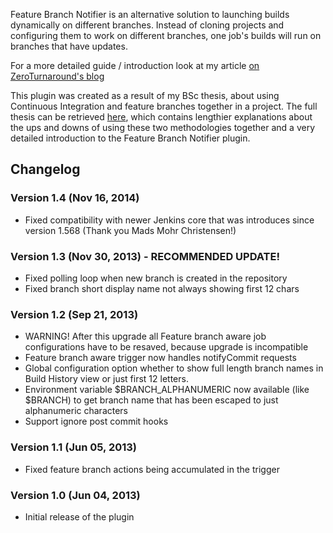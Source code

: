 Feature Branch Notifier is an alternative solution to launching builds
dynamically on different branches. Instead of cloning projects and
configuring them to work on different branches, one job's builds will
run on branches that have updates.

For a more detailed guide / introduction look at my article [on
ZeroTurnaround's
blog](http://zeroturnaround.com/rebellabs/things-to-consider-when-featuring-branching-with-continuous-integration/)

This plugin was created as a result of my BSc thesis, about using
Continuous Integration and feature branches together in a project. The
full thesis can be retrieved
[here](http://comserv.cs.ut.ee/forms/ati_report/downloader.php?file=023BE4E368E261696E75B79D778A61A1A3D2F1A7),
which contains lengthier explanations about the ups and downs of using
these two methodologies together and a very detailed introduction to the
Feature Branch Notifier plugin.

## Changelog

### Version 1.4 (Nov 16, 2014)

-   Fixed compatibility with newer Jenkins core that was introduces
    since version 1.568 (Thank you Mads Mohr Christensen!)

### Version 1.3 (Nov 30, 2013) - RECOMMENDED UPDATE!

-   Fixed polling loop when new branch is created in the repository
-   Fixed branch short display name not always showing first 12 chars

### Version 1.2 (Sep 21, 2013)

-   WARNING! After this upgrade all Feature branch aware job
    configurations have to be resaved, because upgrade is incompatible
-   Feature branch aware trigger now handles notifyCommit requests
-   Global configuration option whether to show full length branch names
    in Build History view or just first 12 letters.
-   Environment variable $BRANCH\_ALPHANUMERIC now available (like
    $BRANCH) to get branch name that has been escaped to just
    alphanumeric characters
-   Support ignore post commit hooks

### Version 1.1 (Jun 05, 2013)

-   Fixed feature branch actions being accumulated in the trigger

### Version 1.0 (Jun 04, 2013)

-   Initial release of the plugin
